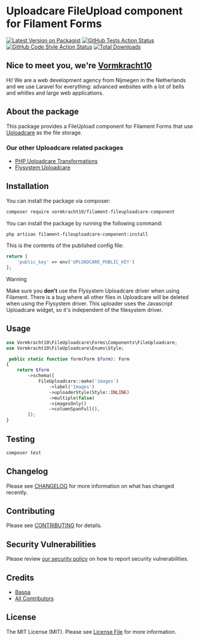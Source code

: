 # Uploadcare FileUpload component for Filament Forms

[![Latest Version on Packagist](https://img.shields.io/packagist/v/vormkracht10/filament-fileuploadcare-component.svg?style=flat-square)](https://packagist.org/packages/vormkracht10/filament-fileuploadcare-component)
[![GitHub Tests Action Status](https://img.shields.io/github/actions/workflow/status/vormkracht10/filament-fileuploadcare-component/run-tests.yml?branch=main&label=tests&style=flat-square)](https://github.com/vormkracht10/filament-fileuploadcare-component/actions?query=workflow%3Arun-tests+branch%3Amain)
[![GitHub Code Style Action Status](https://img.shields.io/github/actions/workflow/status/vormkracht10/filament-fileuploadcare-component/fix-php-code-styling.yml?branch=main&label=code%20style&style=flat-square)](https://github.com/vormkracht10/filament-fileuploadcare-component/actions?query=workflow%3A"Fix+PHP+code+styling"+branch%3Amain)
[![Total Downloads](https://img.shields.io/packagist/dt/vormkracht10/filament-fileuploadcare-component.svg?style=flat-square)](https://packagist.org/packages/vormkracht10/filament-fileuploadcare-component)

## Nice to meet you, we're [Vormkracht10](https://vormkracht10.nl)

Hi! We are a web development agency from Nijmegen in the Netherlands and we use Laravel for everything: advanced websites with a lot of bells and whitles and large web applications.

## About the package

This package provides a FileUpload component for Filament Forms that use [Uploadcare](https://uploadcare.com) as the file storage.

### Our other Uploadcare related packages

-   [PHP Uploadcare Transformations](https://github.com/vormkracht10/php-uploadcare-transformations)
-   [Flysystem Uploadcare](https://github.com/vormkracht10/flysystem-uploadcare)

## Installation

You can install the package via composer:

```bash
composer require vormkracht10/filament-fileuploadcare-component
```

You can install the package by running the following command:

```bash
php artisan filament-fileuploadcare-component:install
```

This is the contents of the published config file:

```php
return [
    'public_key' => env('UPLOADCARE_PUBLIC_KEY')
];
```

> [!WARNING]
> Make sure you **don't** use the Flysystem Uploadcare driver when using Filament. There is a bug where all other files in Uploadcare will be deleted when using the Flysystem driver. This uploader uses the Javascript Uploadcare widget, so it's independent of the filesystem driver.

## Usage

```php
use Vormkracht10\FileUploadcare\Forms\Components\FileUploadcare;
use Vormkracht10\FileUploadcare\Enums\Style;

 public static function form(Form $form): Form
{
    return $form
        ->schema([
            FileUploadcare::make('images')
                ->label('Images')
                ->uploaderStyle(Style::INLINE)
                ->multiple(false)
                ->imagesOnly()
                ->columnSpanFull(),
        ]);
}
```

## Testing

```bash
composer test
```

## Changelog

Please see [CHANGELOG](CHANGELOG.md) for more information on what has changed recently.

## Contributing

Please see [CONTRIBUTING](.github/CONTRIBUTING.md) for details.

## Security Vulnerabilities

Please review [our security policy](../../security/policy) on how to report security vulnerabilities.

## Credits

-   [Baspa](https://github.com/vormkracht10)
-   [All Contributors](../../contributors)

## License

The MIT License (MIT). Please see [License File](LICENSE.md) for more information.
